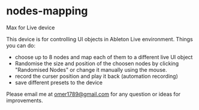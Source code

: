 # nodes-mapping
Max for Live device

This device is for controlling UI objects in Ableton Live environment. 
Things you can do:
 - choose up to 8 nodes and map each of them to a different live UI object
 - Randomise the size and position of the choosen nodes by clicking "Randomised Nodes" or change it manually using the mouse.
 - record the curser position and play it back (automation recording)
 - save different presets to the device 


Please email me at omer1789@gmail.com for any question or ideas for improvements.


